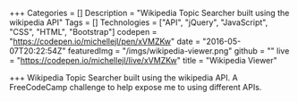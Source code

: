 +++
Categories = []
Description = "Wikipedia Topic Searcher built using the wikipedia API"
Tags = []
Technologies = ["API", "jQuery", "JavaScript", "CSS", "HTML", "Bootstrap"]
codepen = "https://codepen.io/michellejl/pen/xVMZKw"
date = "2016-05-07T20:22:54Z"
featuredImg = "/imgs/wikipedia-viewer.png"
github = ""
live = "https://codepen.io/michellejl/live/xVMZKw"
title = "Wikipedia Viewer"

+++
Wikipedia Topic Searcher built using the wikipedia API. A FreeCodeCamp challenge to help expose me to using different APIs. 